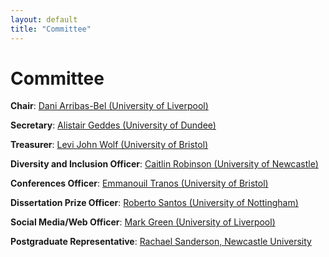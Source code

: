 ```yaml
---
layout: default
title: "Committee"
---
```


# Committee

**Chair**: [Dani Arribas-Bel (University of Liverpool)](https://www.liverpool.ac.uk/environmental-sciences/staff/daniel-arribas-bel/)

**Secretary**: [Alistair Geddes (University of Dundee)](https://www.dundee.ac.uk/people/alistair-geddes)

**Treasurer**: [Levi John Wolf (University of Bristol)](http://www.bris.ac.uk/geography/people/levi-j-wolf/index.html)

**Diversity and Inclusion Officer**: [Caitlin Robinson (University of Newcastle)](https://www.ncl.ac.uk/gps/staff/profile/caitlinrobinson.html#background)

**Conferences Officer**: [Emmanouil Tranos (University of Bristol)](http://www.bristol.ac.uk/geography/people/emmanouil-tranos/index.html)

**Dissertation Prize Officer**: [Roberto Santos (University of Nottingham)](https://scholar.google.com/citations?user=OiisfSgAAAAJ&hl=en)

**Social Media/Web Officer**: [Mark Green (University of Liverpool)](https://www.liverpool.ac.uk/environmental-sciences/staff/mark-green/)

**Postgraduate Representative**: [Rachael Sanderson, Newcastle University](https://research.ncl.ac.uk/geospatial-systems/phdresearchers/phd-rachaelsanderson.html)
